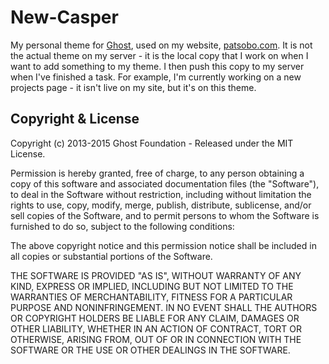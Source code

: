 # New-Casper

My personal theme for [Ghost](http://github.com/tryghost/ghost/), used on my website, [patsobo.com](http://www.patsobo.com).  It is not the actual theme on my server - it is the local copy that I work on when I want to add something to my theme.  I then push this copy to my server when I've finished a task.  For example, I'm currently working on a new projects page - it isn't live on my site, but it's on this theme.

## Copyright & License

Copyright (c) 2013-2015 Ghost Foundation - Released under the MIT License.

Permission is hereby granted, free of charge, to any person obtaining a copy of this software and associated documentation files (the "Software"), to deal in the Software without restriction, including without limitation the rights to use, copy, modify, merge, publish, distribute, sublicense, and/or sell copies of the Software, and to permit persons to whom the Software is furnished to do so, subject to the following conditions:

The above copyright notice and this permission notice shall be included in all copies or substantial portions of the Software.

THE SOFTWARE IS PROVIDED "AS IS", WITHOUT WARRANTY OF ANY KIND, EXPRESS OR IMPLIED, INCLUDING BUT NOT LIMITED TO THE WARRANTIES OF MERCHANTABILITY, FITNESS FOR A PARTICULAR PURPOSE AND
NONINFRINGEMENT. IN NO EVENT SHALL THE AUTHORS OR COPYRIGHT HOLDERS BE LIABLE FOR ANY CLAIM, DAMAGES OR OTHER LIABILITY, WHETHER IN AN ACTION OF CONTRACT, TORT OR OTHERWISE, ARISING FROM, OUT OF OR IN CONNECTION WITH THE SOFTWARE OR THE USE OR OTHER DEALINGS IN THE SOFTWARE.

